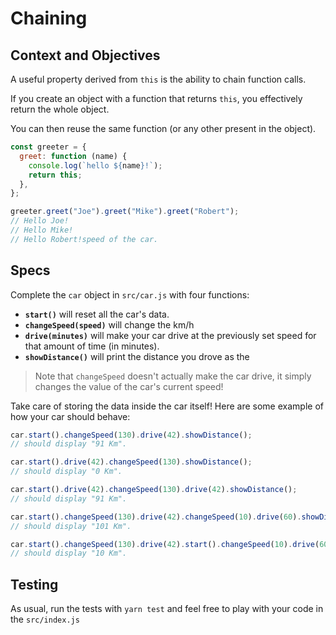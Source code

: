 # Chaining

## Context and Objectives

A useful property derived from `this` is the ability to chain function calls.

If you create an object with a function that returns `this`, you effectively return the whole object.

You can then reuse the same function (or any other present in the object).

```javascript
const greeter = {
  greet: function (name) {
    console.log(`hello ${name}!`);
    return this;
  },
};

greeter.greet("Joe").greet("Mike").greet("Robert");
// Hello Joe!
// Hello Mike!
// Hello Robert!speed of the car.
```

## Specs

Complete the `car` object in `src/car.js` with four functions:

- **`start()`** will reset all the car's data.
- **`changeSpeed(speed)`** will change the km/h 
- **`drive(minutes)`** will make your car drive at the previously set speed for that amount of time (in minutes).
- **`showDistance()`** will print the distance you drove as the 

> Note that `changeSpeed` doesn't actually make the car drive, it simply changes the value of the car's current speed!

Take care of storing the data inside the car itself!
Here are some example of how your car should behave:

```javascript
car.start().changeSpeed(130).drive(42).showDistance();
// should display "91 Km".

car.start().drive(42).changeSpeed(130).showDistance();
// should display "0 Km".

car.start().drive(42).changeSpeed(130).drive(42).showDistance();
// should display "91 Km".

car.start().changeSpeed(130).drive(42).changeSpeed(10).drive(60).showDistance();
// should display "101 Km".

car.start().changeSpeed(130).drive(42).start().changeSpeed(10).drive(60).showDistance();
// should display "10 Km".
```

## Testing

As usual, run the tests with `yarn test` and feel free to play with your code in the `src/index.js`
